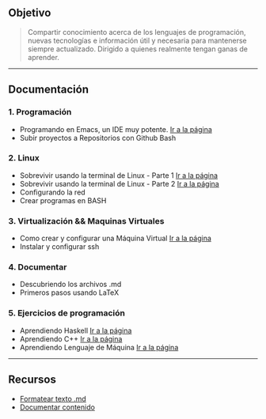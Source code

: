 ## Objetivo
> Compartir conocimiento acerca de los lenguajes de programación, nuevas tecnologías e información útil y necesaria para mantenerse siempre actualizado. Dirigido a quienes realmente tengan ganas de aprender.

- - -

## Documentación
### 1. Programación
- Programando en Emacs, un IDE muy potente.
 [Ir a la página](ide-emacs.md)
- Subir proyectos a Repositorios con Github Bash

### 2. Linux
- Sobrevivir usando la terminal de Linux - Parte 1
 [Ir a la página](guia-linux-parte-1.md)
- Sobrevivir usando la terminal de Linux - Parte 2
 [Ir a la página](guia-linux-parte-2.md)
- Configurando la red
- Crear programas en BASH

### 3. Virtualización && Maquinas Virtuales
- Como crear y configurar una Máquina Virtual
 [Ir a la página](virtualbox.md)
- Instalar y configurar ssh

### 4. Documentar
- Descubriendo los archivos .md
- Primeros pasos usando LaTeX

### 5. Ejercicios de programación
- Aprendiendo Haskell
  [Ir a la página](https://github.com/neverkas/aprende-haskell)
- Aprendiendo C++
  [Ir a la página](https://github.com/neverkas/aprende-cpp)
- Aprendiendo Lenguaje de Máquina
  [Ir a la página](https://github.com/neverkas/aprende-assembler-8085)





- - -

## Recursos
- [Formatear texto .md](https://daringfireball.net/projects/markdown/syntax>)
- [Documentar contenido](https://www.mkdocs.org/#getting-started>)
